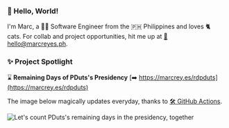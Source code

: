 ### 👋 Hello, World!

I'm Marc, a 👨‍💻 Software Engineer from the 🇵🇭 Philippines and loves 🐈 cats. For collab and project opportunities, hit me up at [📩 hello@marcreyes.ph](hello@marcreyes.ph).

### ✨ Project Spotlight
⌛ **Remaining Days of PDuts's Presidency** [➡️ https://marcrey.es/rdpduts](https://marcrey.es/rdpduts)

The image below magically updates everyday, thanks to [🛠️ GitHub Actions](https://github.com/features/actions).

![Let's count PDuts's remaining days in the presidency, together](https://remainingdaysofpduts.marcreyes.xyz/images/today.jpg "Let's count PDuts's remaining days in the presidency, together")